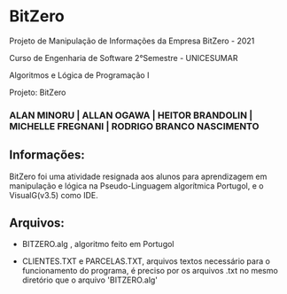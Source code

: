 # BitZero
Projeto de Manipulação de Informações da Empresa BitZero - 2021

Curso de Engenharia de Software 2°Semestre - UNICESUMAR

Algoritmos e Lógica de Programação I

Projeto: BitZero

### ALAN MINORU | ALLAN OGAWA | HEITOR BRANDOLIN | MICHELLE FREGNANI | RODRIGO BRANCO NASCIMENTO

## Informações:
BitZero foi uma atividade resignada aos alunos para aprendizagem em manipulação e lógica na Pseudo-Linguagem algorítmica Portugol, e o VisualG(v3.5) como IDE.

## Arquivos:
- BITZERO.alg , algoritmo feito em Portugol

- CLIENTES.TXT e PARCELAS.TXT, arquivos textos necessário para o funcionamento do programa, é preciso por os arquivos .txt no mesmo diretório que o arquivo 'BITZERO.alg'
